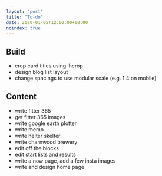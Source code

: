 ```yaml
---
layout: "post"
title: "To-do"
date: 2020-01-05T12:00:00+00:00
noindex: true
---
```


## Build
- crop card titles using lhcrop
- design blog list layout
- change spacings to use modular scale (e.g. 1.4 on mobile)

## Content
- write fitter 365
- get fitter 365 images
- write google earth plotter
- write memo
- write helter skelter
- write charnwood brewery
- edit off the blocks
- edit start lists and results
- write a now page, add a few insta images
- write and design home page
